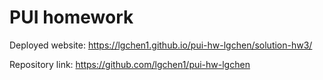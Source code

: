 # PUI homework

Deployed website: https://lgchen1.github.io/pui-hw-lgchen/solution-hw3/


Repository link: https://github.com/lgchen1/pui-hw-lgchen
